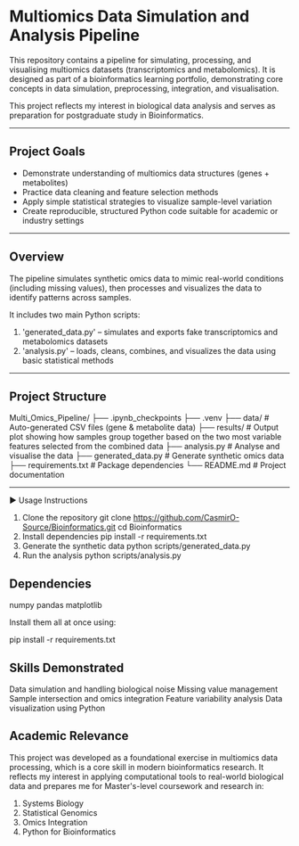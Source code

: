 #  Multiomics Data Simulation and Analysis Pipeline

This repository contains a pipeline for simulating, processing, and visualising multiomics datasets (transcriptomics and metabolomics). It is designed as part of a bioinformatics learning portfolio, demonstrating core concepts in data simulation, preprocessing, integration, and visualisation.

This project reflects my interest in biological data analysis and serves as preparation for postgraduate study in Bioinformatics.

---

## Project Goals

- Demonstrate understanding of multiomics data structures (genes + metabolites)
- Practice data cleaning and feature selection methods
- Apply simple statistical strategies to visualize sample-level variation
- Create reproducible, structured Python code suitable for academic or industry settings

---

##  Overview

The pipeline simulates synthetic omics data to mimic real-world conditions (including missing values), then processes and visualizes the data to identify patterns across samples.

It includes two main Python scripts:

1. 'generated_data.py' – simulates and exports fake transcriptomics and metabolomics datasets
2. 'analysis.py' – loads, cleans, combines, and visualizes the data using basic statistical methods

---

##  Project Structure
Multi_Omics_Pipeline/
├── .ipynb_checkpoints
├── .venv
├── data/ # Auto-generated CSV files (gene & metabolite data)
├── results/ # Output plot showing how samples group together based on the two most variable features selected from the combined data
├── analysis.py # Analyse and visualise the data
├── generated_data.py # Generate synthetic omics data
├── requirements.txt # Package dependencies
└── README.md # Project documentation

---
▶️ Usage Instructions

1. Clone the repository
git clone https://github.com/CasmirO-Source/Bioinformatics.git
cd Bioinformatics
2. Install dependencies
pip install -r requirements.txt
3. Generate the synthetic data
python scripts/generated_data.py
4. Run the analysis
python scripts/analysis.py

## Dependencies

numpy
pandas
matplotlib

Install them all at once using:

pip install -r requirements.txt


## Skills Demonstrated

Data simulation and handling biological noise
Missing value management
Sample intersection and omics integration
Feature variability analysis
Data visualization using Python

## Academic Relevance

This project was developed as a foundational exercise in multiomics data processing, which is a core skill in modern bioinformatics research. It reflects my interest in applying computational tools to real-world biological data and prepares me for Master's-level coursework and research in:

1. Systems Biology
2. Statistical Genomics
3. Omics Integration
4. Python for Bioinformatics
